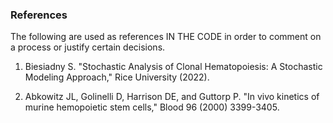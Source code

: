 ### References
The following are used as references IN THE CODE in order to comment on a process or justify certain decisions.

1. Biesiadny S. "Stochastic Analysis of Clonal Hematopoiesis: A Stochastic Modeling Approach," Rice University (2022).

2. Abkowitz JL, Golinelli D, Harrison DE, and Guttorp P. "In vivo kinetics of murine hemopoietic stem cells," Blood 96 (2000) 3399-3405.